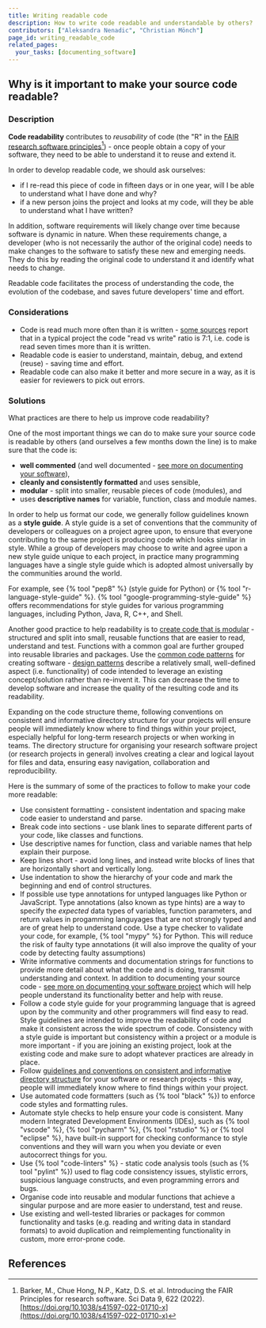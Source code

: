 ```yaml
---
title: Writing readable code
description: How to write code readable and understandable by others?
contributors: ["Aleksandra Nenadic", "Christian Mönch"]
page_id: writing_readable_code
related_pages:
  your_tasks: [documenting_software]
---
```



## Why is it important to make your source code readable?

### Description

**Code readability** contributes to *reusability* of code (the "R" in the [FAIR research software principles][fair-rs-principles][^1]) - 
once people obtain a copy of your software, they need to be able to understand it to reuse and extend it. 

In order to develop readable code, we should ask ourselves: 

* if I re-read this piece of code in fifteen days or in one year, will I be able to understand what I have done and why? 
* if a new person joins the project and looks at my code, will they be able to understand what I have written?

In addition, software requirements will likely change over time because software is dynamic in nature. 
When these requirements change, a developer (who is not necessarily the author of the original code) needs to make 
changes to the software to satisfy these new and emerging needs. 
They do this by reading the original code to understand it and identify what needs to change. 

Readable code facilitates the process of understanding the code, the evolution of the codebase, 
and saves future developers' time and effort.

### Considerations

- Code is read much more often than it is written - [some sources][code-is-read-more-than-it-is-written] report that in a typical project the code 
"read vs write" ratio is 7:1, i.e. code is read seven times more than it is written.
- Readable code is easier to understand, maintain, debug, and extend (reuse) - saving time and effort.
- Readable code can also make it better and more secure in a way, as it is easier for reviewers to pick out errors.


### Solutions

What practices are there to help us improve code readability?

One of the most important things we can do to make sure your source code is readable by others (and ourselves a few months down 
the line) is to make sure that the code is:
* **well commented** (and well documented - [see more on documenting your software](./documenting_software.md)), 
* **cleanly and consistently formatted** and uses sensible,
* **modular** - split into smaller, reusable pieces of code (modules), and
* uses **descriptive names** for variable, function, class and module names.

In order to help us format our code, we generally follow guidelines known as a **style guide**. 
A style guide is a set of conventions that the community of developers or colleagues on a project agree upon, 
to ensure that everyone contributing to the same project is producing code which looks similar in style. 
While a group of developers may choose to write and agree upon a new style guide unique to each project, 
in practice many programming languages have a single style guide which is adopted almost universally by the communities 
around the world. 

For example, see {% tool "pep8" %} (style guide for Python) or {% tool "r-language-style-guide" %}.
{% tool "google-programming-style-guide" %} offers recommendations for style guides for various programming languages, 
including Python, Java, R, C++, and Shell.

Another good practice to help readability is to [create code that is modular][modular-code] - structured and split into 
small, reusable functions that are easier to read, understand and test.
Functions with a common goal are further grouped into reusable libraries and packages. 
Use the [common code patterns][design-patterns] for creating software - [design patterns][design-patterns-book] 
describe a relatively small, well-defined aspect (i.e. functionality) of code intended to leverage an 
existing concept/solution rather than re-invent it. 
This can decrease the time to develop software and increase the quality of the resulting code and its readability.

Expanding on the code structure theme, following conventions on consistent and informative directory structure for your 
projects will ensure people will immediately know where to find things within your project, especially helpful for 
long-term research projects or when working in teams. 
The directory structure for organising your research software project (or research projects in general) involves 
creating a clear and logical layout for files and data, ensuring easy navigation, collaboration and reproducibility.

Here is the summary of some of the practices to follow to make your code more readable:

- Use consistent formatting - consistent indentation and spacing make code easier to understand and parse. 
- Break code into sections - use blank lines to separate different parts of your code, like classes and functions. 
- Use descriptive names for function, class and variable names that help explain their purpose.
- Keep lines short - avoid long lines, and instead write blocks of lines that are horizontally short and vertically long. 
- Use indentation to show the hierarchy of your code and mark the beginning and end of control structures. 
- If possible use type annotations for untyped languages like Python or JavaScript. Type annotations (also known as type hints) are a way to specify the *expected* data types of variables, function parameters, and return values in progamming languyages that are not strongly typed and are of great help to understand code. Use a type checker to validate your code, for example, {% tool "mypy" %} for Python. This will reduce the risk of faulty type annotations (it will also improve the quality of your code by detecting faulty assumptions)
- Write informative comments and documentation strings for functions to provide more detail about what the code and is doing, 
transmit understanding and context. In addition to documenting your source code - [see more on documenting your software project](./documenting_software.md) which will help people understand its functionality better and help with reuse.
- Follow a code style guide for your programming language that is agreed upon by the community and other programmers will find easy to read. 
Style guidelines are intended to improve the readability of code and make it consistent across the wide spectrum of code. 
Consistency with a style guide is important but consistency within a project or a module is more important - if you 
are joining an existing project, look at the existing code and make sure to adopt whatever practices are already in place.
- Follow [guidelines and conventions on consistent and informative directory structure](./organising_software_projects.md) for your software or research projects - this way, people will immediately know where to find things within your project.
- Use automated code formatters (such as {% tool "black" %}) to enforce code styles and formatting rules.
- Automate style checks to help ensure your code is consistent. Many modern Integrated Development Environments (IDEs), such as {% tool "vscode" %}, {% tool "pycharm" %}, {% tool "rstudio" %} or {% tool "eclipse" %}, 
have built-in support for checking conformance to style conventions and they will warn you when you deviate or even autocorrect things for you.
- Use {% tool "code-linters" %} - static code analysis tools (such as {% tool "pylint" %}) used to flag code consistency issues, stylistic errors, suspicious language constructs, and even programming errors and bugs.
- Organise code into reusable and modular functions that achieve a singular purpose and are more easier to understand, test and reuse.
- Use existing and well-tested libraries or packages for common functionality and tasks (e.g. reading and writing data in standard formats) to avoid duplication and reimplementing
functionality in custom, more error-prone code.

      
## References
[^1]: Barker, M., Chue Hong, N.P., Katz, D.S. et al. Introducing the FAIR Principles for research software. Sci Data 9, 622 (2022). [https://doi.org/10.1038/s41597-022-01710-x](https://doi.org/10.1038/s41597-022-01710-x)

[fair-rs]: https://carpentries-incubator.github.io/fair-research-software
[ssi]: https://www.software.ac.uk/
[fair-rs-principles]: https://www.nature.com/articles/s41597-022-01710-x
[fair-rs]: https://carpentries-incubator.github.io/fair-research-software
[intermediate-rs-dev]: https://carpentries-incubator.github.io/python-intermediate-development/
[pep8]: https://peps.python.org/pep-0008/
[r-guidelines]: https://google.github.io/styleguide/Rguide.html
[code-linters]: https://en.wikipedia.org/wiki/Lint_%28software%29
[modular-code]: https://best-practice-and-impact.github.io/qa-of-code-guidance/modular_code.html
[design-patterns-book]: https://refactoring.guru/design-pattern
[design-patterns]: https://en.wikipedia.org/wiki/Software_design_patterns
[code-is-read-more-than-it-is-written]: https://primalskill.blog/code-is-read-more-than-it-is-written
[static-vs-dynamic-typing]: https://quorumlanguage.com/evidence.html
[design-patterns-book]: https://refactoring.guru/design-patterns
[clean-code-book]: https://www.oreilly.com/library/view/clean-code-a/9780136083238/
